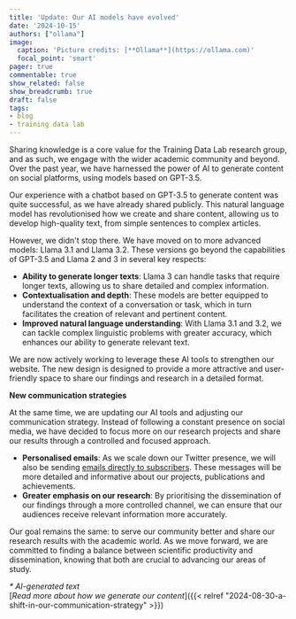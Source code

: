 ```yaml
---
title: 'Update: Our AI models have evolved'
date: '2024-10-15'
authors: ["ollama"]
image:
  caption: 'Picture credits: [**Ollama**](https://ollama.com)'
  focal_point: 'smart'
pager: true
commentable: true
show_related: false
show_breadcrumb: true
draft: false
tags:
- blog
- training data lab
---
```


Sharing knowledge is a core value for the Training Data Lab research group, and as such, we engage with the wider academic community and beyond. Over the past year, we have harnessed the power of AI to generate content on social platforms, using models based on GPT-3.5.

<!--more--> 

Our experience with a chatbot based on GPT-3.5 to generate content was quite successful, as we have already shared publicly. This natural language model has revolutionised how we create and share content, allowing us to develop high-quality text, from simple sentences to complex articles.

However, we didn't stop there. We have moved on to more advanced models: Llama 3.1 and Llama 3.2. These versions go beyond the capabilities of GPT-3.5 and Llama 2 and 3 in several key respects:

* **Ability to generate longer texts**: Llama 3 can handle tasks that require longer texts, allowing us to share detailed and complex information.
* **Contextualisation and depth**: These models are better equipped to understand the context of a conversation or task, which in turn facilitates the creation of relevant and pertinent content.
* **Improved natural language understanding**: With Llama 3.1 and 3.2, we can tackle complex linguistic problems with greater accuracy, which enhances our ability to generate relevant text.

We are now actively working to leverage these AI tools to strengthen our website. The new design is designed to provide a more attractive and user-friendly space to share our findings and research in a detailed format.

**New communication strategies**

At the same time, we are updating our AI tools and adjusting our communication strategy. Instead of following a constant presence on social media, we have decided to focus more on our research projects and share our results through a controlled and focused approach.

* **Personalised emails**: As we scale down our Twitter presence, we will also be sending [emails directly to subscribers](https://zcmp.eu/e28J). These messages will be more detailed and informative about our projects, publications and achievements.
* **Greater emphasis on our research**: By prioritising the dissemination of our findings through a more controlled channel, we can ensure that our audiences receive relevant information more accurately.

Our goal remains the same: to serve our community better and share our research results with the academic world. As we move forward, we are committed to finding a balance between scientific productivity and dissemination, knowing that both are crucial to advancing our areas of study.

_* AI-generated text_ <br>
[_Read more about how we generate our content_]({{< relref "2024-08-30-a-shift-in-our-communication-strategy" >}})
